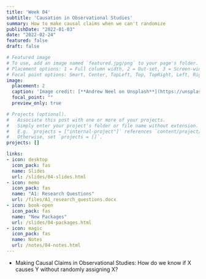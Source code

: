 ```yaml
---
title: 'Week 04'
subtitle: 'Causation in Observational Studies'
summary: How to make causal claims when we can't randomize
publishDate: "2022-01-03"
date: "2022-02-24"
featured: false
draft: false

# Featured image
# To use, add an image named `featured.jpg/png` to your page's folder.
# Placement options: 1 = Full column width, 2 = Out-set, 3 = Screen-width
# Focal point options: Smart, Center, TopLeft, Top, TopRight, Left, Right, BottomLeft, Bottom, BottomRight
image:
  placement: 2
  caption: 'Image credit: [**Andrew Neel on Unsplash**](https://unsplash.com/photos/1-29wyvvLJA)'
  focal_point: ""
  preview_only: true

# Projects (optional).
#   Associate this post with one or more of your projects.
#   Simply enter your project's folder or file name without extension.
#   E.g. `projects = ["internal-project"]` references `content/project/deep-learning/index.md`.
#   Otherwise, set `projects = []`.
projects: []

links:
- icon: desktop
  icon_pack: fas
  name: Slides
  url: /slides/04-slides.html
- icon: memo
  icon_pack: fas
  name: "A1: Research Questions"
  url: /files/A1_research_questions.docx
- icon: book-open
  icon_pack: fas
  name: "New Packages"
  url: /slides/04-packages.html
- icon: magic
  icon_pack: fas
  name: Notes
  url: /notes/04-notes.html
---
```


- Making Causal Claims in Observational Studies: How do we know if X causes Y without randomly assigning X?
